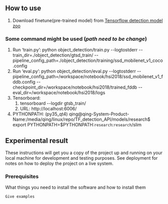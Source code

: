 ## How to use
1. Download finetune(pre-trained model) from [Tensorflow detection model zoo](https://github.com/tensorflow/models/blob/master/research/object_detection/g3doc/detection_model_zoo.md)

### Some command might be used (_path need to be change_)
1. Run ‘train.py’:    python object_detection/train.py --logtostderr --train_dir=./object_detection/gtsd_train/ --pipeline_config_path=./object_detection/training/ssd_mobilenet_v1_coco.config
2. Run ‘eval.py’:     python object_detection/eval.py --logtostderr --pipeline_config_path=/workspace/notebook/hsi2018/ssd_mobilenet_v1_fddb.config --checkpoint_dir=/workspace/notebook/hsi2018/trained_fddb --eval_dir=/workspace/notebook/hsi2018/logs
3. Tensorboard: 
    1. tensorboard --logdir gtsb_train/
    2. URL: http://localhost:6006/
4. PYTHONPATH:     (py35_qt4) qing@qing-System-Product-Name:/media/qing/linux/repo/TF_detection_API/models/research$ export PYTHONPATH=$PYTHONPATH:`research`:`research`/slim



## Experimental result


These instructions will get you a copy of the project up and running on your local machine for development and testing purposes. See deployment for notes on how to deploy the project on a live system.

### Prerequisites

What things you need to install the software and how to install them

```
Give examples
```

